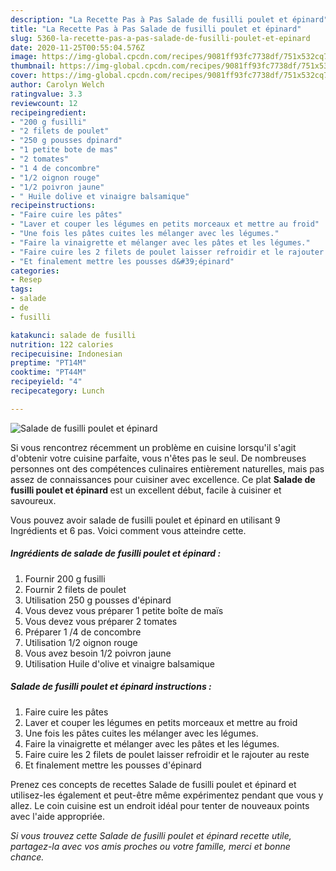 ```yaml
---
description: "La Recette Pas à Pas Salade de fusilli poulet et épinard"
title: "La Recette Pas à Pas Salade de fusilli poulet et épinard"
slug: 5360-la-recette-pas-a-pas-salade-de-fusilli-poulet-et-epinard
date: 2020-11-25T00:55:04.576Z
image: https://img-global.cpcdn.com/recipes/9081ff93fc7738df/751x532cq70/salade-de-fusilli-poulet-et-epinard-photo-principale-de-la-recette.jpg
thumbnail: https://img-global.cpcdn.com/recipes/9081ff93fc7738df/751x532cq70/salade-de-fusilli-poulet-et-epinard-photo-principale-de-la-recette.jpg
cover: https://img-global.cpcdn.com/recipes/9081ff93fc7738df/751x532cq70/salade-de-fusilli-poulet-et-epinard-photo-principale-de-la-recette.jpg
author: Carolyn Welch
ratingvalue: 3.3
reviewcount: 12
recipeingredient:
- "200 g fusilli"
- "2 filets de poulet"
- "250 g pousses dpinard"
- "1 petite bote de mas"
- "2 tomates"
- "1 4 de concombre"
- "1/2 oignon rouge"
- "1/2 poivron jaune"
- " Huile dolive et vinaigre balsamique"
recipeinstructions:
- "Faire cuire les pâtes"
- "Laver et couper les légumes en petits morceaux et mettre au froid"
- "Une fois les pâtes cuites les mélanger avec les légumes."
- "Faire la vinaigrette et mélanger avec les pâtes et les légumes."
- "Faire cuire les 2 filets de poulet laisser refroidir et le rajouter au reste"
- "Et finalement mettre les pousses d&#39;épinard"
categories:
- Resep
tags:
- salade
- de
- fusilli

katakunci: salade de fusilli 
nutrition: 122 calories
recipecuisine: Indonesian
preptime: "PT14M"
cooktime: "PT44M"
recipeyield: "4"
recipecategory: Lunch

---
```



![Salade de fusilli poulet et épinard](https://img-global.cpcdn.com/recipes/9081ff93fc7738df/751x532cq70/salade-de-fusilli-poulet-et-epinard-photo-principale-de-la-recette.jpg)

Si vous rencontrez récemment un problème en cuisine lorsqu'il s'agit d'obtenir votre cuisine parfaite, vous n'êtes pas le seul. De nombreuses personnes ont des compétences culinaires entièrement naturelles, mais pas assez de connaissances pour cuisiner avec excellence. Ce plat <strong> Salade de fusilli poulet et épinard </strong> est un excellent début, facile à cuisiner et savoureux.

<!--inarticleads1-->

Vous pouvez avoir salade de fusilli poulet et épinard en utilisant 9 Ingrédients et 6 pas. Voici comment vous atteindre cette.

##### Ingrédients de salade de fusilli poulet et épinard :

1. Fournir 200 g fusilli
1. Fournir 2 filets de poulet
1. Utilisation 250 g pousses d&#39;épinard
1. Vous devez vous préparer 1 petite boîte de maïs
1. Vous devez vous préparer 2 tomates
1. Préparer 1 /4 de concombre
1. Utilisation 1/2 oignon rouge
1. Vous avez besoin 1/2 poivron jaune
1. Utilisation  Huile d&#39;olive et vinaigre balsamique




<!--inarticleads2-->

##### Salade de fusilli poulet et épinard instructions :

1. Faire cuire les pâtes
1. Laver et couper les légumes en petits morceaux et mettre au froid
1. Une fois les pâtes cuites les mélanger avec les légumes.
1. Faire la vinaigrette et mélanger avec les pâtes et les légumes.
1. Faire cuire les 2 filets de poulet laisser refroidir et le rajouter au reste
1. Et finalement mettre les pousses d&#39;épinard




<!--inarticleads1-->

<p>
Prenez ces concepts de recettes Salade de fusilli poulet et épinard et utilisez-les également et peut-être même expérimentez pendant que vous y allez. Le coin cuisine est un endroit idéal pour tenter de nouveaux points avec l'aide appropriée.
</p>

<p>
<i>Si vous trouvez cette Salade de fusilli poulet et épinard recette utile, partagez-la avec vos amis proches ou votre famille, merci et bonne chance.</i>
</p>
